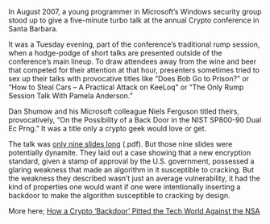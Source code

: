 <html><body><p>In August 2007, a young programmer in Microsoft’s Windows security group stood up to give a five-minute turbo talk at the annual Crypto conference in Santa Barbara.



It was a Tuesday evening, part of the conference’s traditional rump session, when a hodge-podge of short talks are presented outside of the conference’s main lineup. To draw attendees away from the wine and beer that competed for their attention at that hour, presenters sometimes tried to sex up their talks with provocative titles like “Does Bob Go to Prison?” or “How to Steal Cars – A Practical Attack on KeeLoq” or “The Only Rump Session Talk With Pamela Anderson.”



Dan Shumow and his Microsoft colleague Niels Ferguson titled theirs, provocatively, “On the Possibility of a Back Door in the NIST SP800-90 Dual Ec Prng.” It was a title only a crypto geek would love or get.



The talk was <a href="http://www.wired.com/images_blogs/threatlevel/2013/09/15-shumow.pdf">only nine slides long</a> (.pdf). But those nine slides were potentially dynamite. They laid out a case showing that a new encryption standard, given a stamp of approval by the U.S. government, possessed a glaring weakness that made an algorithm in it susceptible to cracking. But the weakness they described wasn’t just an average vulnerability, it had the kind of properties one would want if one were intentionally inserting a backdoor to make the algorithm susceptible to cracking by design.



More here; <a title="How a Crypto ‘Backdoor’ Pitted the Tech World Against the NSA" href="http://www.wired.com/threatlevel/2013/09/nsa-backdoor/all/" target="_blank">How a Crypto ‘Backdoor’ Pitted the Tech World Against the NSA</a></p></body></html>
